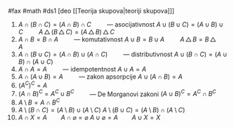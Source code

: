 #fax #math #ds1 [deo [[Teorija skupova|teoriji skupova]]]
$\:$

1. $A \cap (B \cap C) = (A \cap B) \cap C \qquad$ — asocijativnost
$A \cup (B \cup C) = (A \cup B) \cup C \qquad$ 
$A \, \triangle \, (B \, \triangle \, C) = (A \, \triangle \, B) \, \triangle \, C \qquad$ 
2. $A \cap B = B \cap A \qquad$ — komutativnost
$A \cup B = B \cup A \qquad$
$A \, \triangle \, B = B \, \triangle \, A \qquad$
3. $A \cap (B \cup C) = (A \cap B) \cup (A \cap C) \qquad$ — distributivnost
$A \cup (B \cap C) = (A \cup B) \cap (A \cup C) \qquad$ 
4. $A \cap A = A \qquad$ — idempotentnost
$A \cup A = A \qquad$
5. $A \cap (A \cup B) = A \qquad$ — zakon apsorpcije
$A \cup (A \cap B) = A \qquad$ 
6. $(A^C)^C = A$
7. $(A \cap B)^C = A^C \cup B^C\qquad$ — De Morganovi zakoni
$(A \cup B)^C = A^C \cap B^C$
8. $A \setminus B = A \cap B^C$
9. $A \setminus (B \cap C) = (A \setminus B) \cup (A \setminus C)$
$A \setminus (B \cup C) = (A \setminus B) \cap (A \setminus C)$
10. $A \cap X = A \qquad A \cap \varnothing =  \varnothing$
$A \cup \varnothing =  A \qquad A \cup X =  X$